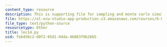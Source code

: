 ```yaml
---
content_type: resource
description: This is supporting file for sampling and monte carlo simulation.
file: https://ol-ocw-studio-app-production.s3.amazonaws.com/courses/6-00sc-introduction-to-computer-science-and-programming-spring-2011/feb450c2d0f295d194da46883f9b28b5_lec14.py
file_type: text/python-source
resourcetype: Other
title: lec14.py
uid: feb450c2-d0f2-95d1-94da-46883f9b28b5
---
```

